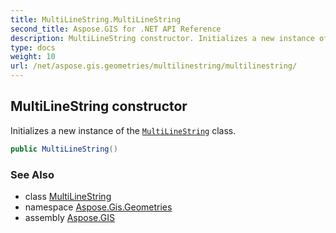 ```yaml
---
title: MultiLineString.MultiLineString
second_title: Aspose.GIS for .NET API Reference
description: MultiLineString constructor. Initializes a new instance of the MultiLineString class
type: docs
weight: 10
url: /net/aspose.gis.geometries/multilinestring/multilinestring/
---
```

## MultiLineString constructor

Initializes a new instance of the [`MultiLineString`](../) class.

```csharp
public MultiLineString()
```

### See Also

* class [MultiLineString](../)
* namespace [Aspose.Gis.Geometries](../../multilinestring/)
* assembly [Aspose.GIS](../../../)


